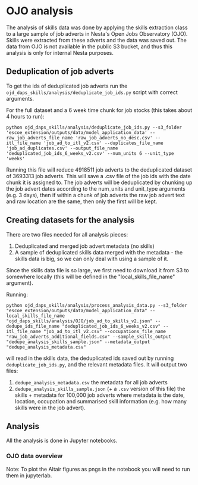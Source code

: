 # OJO analysis

The analysis of skills data was done by applying the skills extraction class to a large sample of job adverts in Nesta's Open Jobs Observatory (OJO). Skills were extracted from these adverts and the data was saved out. The data from OJO is not available in the public S3 bucket, and thus this analysis is only for internal Nesta purposes.

## Deduplication of job adverts

To get the ids of deduplicated job adverts run the `ojd_daps_skills/analysis/deduplicate_job_ids.py` script with correct arguments.

For the full dataset and a 6 week time chunk for job stocks (this takes about 4 hours to run):

```
python ojd_daps_skills/analysis/deduplicate_job_ids.py --s3_folder 'escoe_extension/outputs/data/model_application_data' --raw_job_adverts_file_name 'raw_job_adverts_no_desc.csv' --itl_file_name 'job_ad_to_itl_v2.csv' --duplicates_file_name 'job_ad_duplicates.csv' --output_file_name 'deduplicated_job_ids_6_weeks_v2.csv' --num_units 6 --unit_type 'weeks'

```

Running this file will reduce 4918511 job adverts to the deduplicated dataset of 3693313 job adverts. This will save a .csv file of the job ids with the date chunk it is assigned to. The job adverts will be deduplicated by chunking up the job advert dates according to the num_units and unit_type arguments (e.g. 3 days), then if within a chunk of job adverts the raw job advert text and raw location are the same, then only the first will be kept.

## Creating datasets for the analysis

There are two files needed for all analysis pieces:

1. Deduplicated and merged job advert metadata (no skills)
2. A sample of deduplicated skills data merged with the metadata - the skills data is big, so we can only deal with using a sample of it.

Since the skills data file is so large, we first need to download it from S3 to somewhere locally (this will be defined in the "local_skills_file_name" argument).

Running:

```
python ojd_daps_skills/analysis/process_analysis_data.py --s3_folder "escoe_extension/outputs/data/model_application_data" --local_skills_file_name "ojd_daps_skills/analysis/OJO/job_ad_to_skills_v2.json" --dedupe_ids_file_name "deduplicated_job_ids_6_weeks_v2.csv" --itl_file_name "job_ad_to_itl_v2.csv" --occupations_file_name "raw_job_adverts_additional_fields.csv" --sample_skills_output "dedupe_analysis_skills_sample.json" --metadata_output "dedupe_analysis_metadata.csv"

```

will read in the skills data, the deduplicated ids saved out by running `deduplicate_job_ids.py`, and the relevant metadata files. It will output two files:

1. `dedupe_analysis_metadata.csv` the metadata for all job adverts
2. `dedupe_analysis_skills_sample.json` (+ a `.csv` version of this file) the skills + metadata for 100,000 job adverts
   where metadata is the date, location, occupation and summarised skill information (e.g. how many skills were in the job advert).

## Analysis

All the analysis is done in Jupyter notebooks.

### OJO data overview

Note: To plot the Altair figures as pngs in the notebook you will need to run them in jupyterlab.
